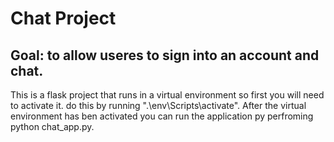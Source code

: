 # Chat Project
## Goal: to allow useres to sign into an account and chat.
This is a flask project that runs in a virtual environment so first you will need to activate it. do this by running ".\\env\Scripts\activate". After the virtual environment has ben activated you can run the application py perfroming python chat_app.py.
